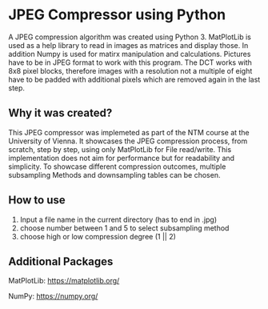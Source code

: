 # JPEG Compressor using Python 
A JPEG compression algorithm was created using Python 3. MatPlotLib is used as a help library to read in images as matrices and display those. In
addition Numpy is used for matirx manipulation and calculations. Pictures have to be in JPEG format to work with this program. The DCT works with
8x8 pixel blocks, therefore images with a resolution not a multiple of eight have to be padded with additional pixels which are removed again in the last step.
## Why it was created?
This JPEG compressor was implemeted as part of the NTM course at the University of Vienna. It showcases the JPEG compression process, from scratch, step by step, using only
MatPlotLib for File read/write. This implementation does not aim for performance but for readability and simplicity. 
To showcase different compression outcomes, multiple subsampling Methods and downsampling tables can be chosen. 

## How to use 
1. Input a file name in the current directory (has to end in .jpg)
2. choose number between 1 and 5 to select subsampling method
3. choose high or low compression degree (1 || 2)
## Additional Packages 
MatPlotLib: https://matplotlib.org/

NumPy: https://numpy.org/
